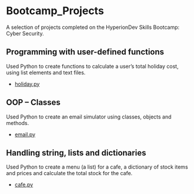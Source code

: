 # Bootcamp_Projects
A selection of projects completed on the HyperionDev Skills Bootcamp: Cyber Security.
## Programming with user-defined functions
Used Python to create functions to calculate a user’s total holiday cost, using list elements and text files.
* [holiday.py](https://github.com/gstubberfield/Bootcamp_Projects/blob/main/holiday.py)
## OOP – Classes
Used Python to create an email simulator using classes, objects and methods.
* [email.py](https://github.com/gstubberfield/Bootcamp_Projects/blob/main/email.py)
## Handling string, lists and dictionaries
Used Python to create a menu (a list) for a cafe, a dictionary of stock items and prices and calculate the total stock for the cafe.
* [cafe.py](https://github.com/gstubberfield/Bootcamp_Projects/blob/main/cafe.py)

